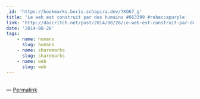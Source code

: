 ```yaml
---
_id: 'https://bookmarks.boris.schapira.dev/?KO67_g'
title: 'Le web est construit par des humains #663399 #rebeccapurple'
link: 'http://dascritch.net/post/2014/08/26/Le-web-est-construit-par-des-humains'
date: '2014-08-26'
tags:
    - name: humans
      slug: humans
    - name: sharemarks
      slug: sharemarks
    - name: web
      slug: web
---
```


<br>&#8212;
<a href="https://bookmarks.boris.schapira.dev/?KO67_g" title="Permalink">Permalink</a>
